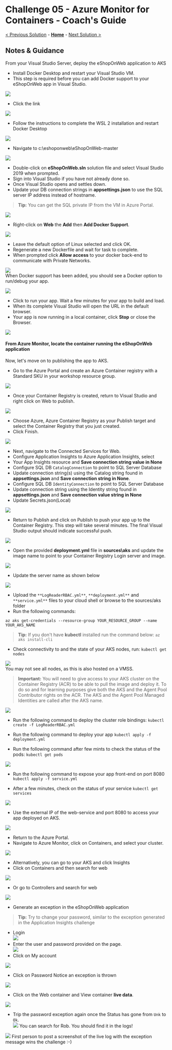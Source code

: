 # Challenge 05 - Azure Monitor for Containers - Coach's Guide 

[< Previous Solution](./Solution-04.md) - **[Home](./README.md)** - [Next Solution >](./Solution-06.md)

## Notes & Guidance

From your Visual Studio Server, deploy the eShopOnWeb application to AKS
- Install Docker Desktop and restart your Visual Studio VM. 
- This step is required before you can add Docker support to your eShopOnWeb app in Visual Studio.    

![](https://github.com/msghaleb/AzureMonitorHackathon/raw/master/images/image71.png)  
- Click the link  

![](https://github.com/msghaleb/AzureMonitorHackathon/raw/master/images/image72.png)  
 - Follow the instructions to complete the WSL 2 installation and restart Docker Desktop  
 
![](https://github.com/msghaleb/AzureMonitorHackathon/raw/master/images/image73.png)  
  
- Navigate to c:\eshoponweb\eShopOnWeb-master
  
![](https://github.com/msghaleb/AzureMonitorHackathon/raw/master/images/image74.png)  
  
- Double-click on **eShopOnWeb.sln** solution file and select Visual Studio 2019 when prompted.
- Sign into Visual Studio if you have not already done so.
- Once Visual Studio opens and settles down.
- Update your DB connection strings in **appsettings.json** to use the SQL server IP address instead of hostname.  

>**Tip:** You can get the SQL private IP from the VM in Azure Portal.
  
![](https://github.com/msghaleb/AzureMonitorHackathon/raw/master/images/image75.png)      
- Right-click on **Web** the **Add** then **Add Docker Support**. 
  
![](https://github.com/msghaleb/AzureMonitorHackathon/raw/master/images/image76.png)  
- Leave the default option of Linux selected and click OK. 
- Regenerate a new Dockerfile and wait for task to complete.  
- When prompted click **Allow access** to your docker back-end to communicate with Private Networks.  

![](https://github.com/msghaleb/AzureMonitorHackathon/raw/master/images/image77.png)  
When Docker support has been added, you should see a Docker option to run/debug your app.

![](https://github.com/msghaleb/AzureMonitorHackathon/raw/master/images/image78.png)  
- Click to run your app. Wait a few minutes for your app to build and load. 
- When its complete Visual Studio will open the URL in the default browser. 
- Your app is now running in a local container, click **Stop** or close the Browser.

![](https://github.com/msghaleb/AzureMonitorHackathon/raw/master/images/image79.png)  
#### From Azure Monitor, locate the container running the eShopOnWeb application

Now, let's move on to publishing the app to AKS.
- Go to the Azure Portal and create an Azure Container registry with a Standard SKU in your workshop resource group.
  
![](https://github.com/msghaleb/AzureMonitorHackathon/raw/master/images/image80.png)  
- Once your Container Registry is created, return to Visual Studio and right click on Web to publish.
  
![](https://github.com/msghaleb/AzureMonitorHackathon/raw/master/images/image81.png)  
- Choose Azure, Azure Container Registry as your Publish target and select the Container Registry that you just created. 
- Click Finish.  

![](https://github.com/msghaleb/AzureMonitorHackathon/raw/master/images/image82.png)     
- Next, navigate to the Connected Services for Web.
- Configure Application Insights to Azure Application Insights, select
- Your App Insights resource and **Save connection string value in None**
- Configure SQL DB `CatalogConnection` to point to SQL Server Database
- Update connection string(s) using the Catalog string found in **appsettings.json** and **Save connection string in None**.
- Configure SQL DB `IdentityConnection` to point to SQL Server Database  
- Update connection string using the Identity string found in **appsettings.json** and **Save connection value string in None**  
- Update Secrets.json(Local)
  
![](https://github.com/msghaleb/AzureMonitorHackathon/raw/master/images/image83.png)  
- Return to Publish and click on Publish to push your app up to the Container Registry. This step will take several minutes. The final Visual Studio output should indicate successful push.

![](https://github.com/msghaleb/AzureMonitorHackathon/raw/master/images/image84.png)  
- Open the provided **deployment.yml** file in **sources\aks** and update the image name to point to your Container Registry Login server and image.   

![](https://github.com/msghaleb/AzureMonitorHackathon/raw/master/images/image85.png)  
- Update the server name as shown below 

![](https://github.com/msghaleb/AzureMonitorHackathon/raw/master/images/image86.png)  
- Upload the `**LogReaderRBAC.yml**`, `**deployment.yml**` and `**service.yml**` files to your cloud shell or browse to the sources/aks folder
- Run the following commands:
```
az aks get-credentials --resource-group YOUR_RESOURCE_GROUP --name YOUR_AKS_NAME
```
>**Tip:** If you don't have **kubectl** installed run the command below:
>`az aks install-cli`

- Check connectivity to and the state of your AKS nodes, run: `kubectl get nodes`  

![](https://github.com/msghaleb/AzureMonitorHackathon/raw/master/images/image87_2.png)  
You may not see all nodes, as this is also hosted on a VMSS.
>**Important:** You will need to give access to your AKS cluster on the Container Registry (ACR) to be able to pull the image and deploy it. To do so and for learning purposes give both the AKS and the Agent Pool Contributor rights on the ACR.
>The AKS and the Agent Pool Managed Identities are called after the AKS name.  

![](https://github.com/msghaleb/AzureMonitorHackathon/raw/master/images/image88.png)
- Run the following command to deploy the cluster role bindings:
`kubectl create -f LogReaderRBAC.yml`
- Run the following command to deploy your app
`kubectl apply -f deployment.yml`  

- Run the following command after few mints to check the status of the pods:
`kubectl get pods`

![](https://github.com/msghaleb/AzureMonitorHackathon/raw/master/images/image89.png)
- Run the following command to expose your app front-end on port 8080
`kubectl apply -f service.yml`  

- After a few minutes, check on the status of your service
`kubectl get services`  

![](https://github.com/msghaleb/AzureMonitorHackathon/raw/master/images/image91.png)  
- Use the external IP of the web-service and port 8080 to access your app deployed on AKS.

![](https://github.com/msghaleb/AzureMonitorHackathon/raw/master/images/image92.png)  
- Return to the Azure Portal. 
- Navigate to Azure Monitor, click on Containers, and select your cluster.  

![](https://github.com/msghaleb/AzureMonitorHackathon/raw/master/images/image93.png)  
 - Alternatively, you can go to your AKS and click Insights 
 - Click on Containers and then search for web
  
![](https://github.com/msghaleb/AzureMonitorHackathon/raw/master/images/image94.png)  
- Or go to Controllers and search for web

![](https://github.com/msghaleb/AzureMonitorHackathon/raw/master/images/image95.png)  
- Generate an exception in the eShopOnWeb application  
>**Tip:** Try to change your password, similar to the exception generated in the Application Insights challenge

- Login  
 ![](https://github.com/msghaleb/AzureMonitorHackathon/raw/master/images/image96.png)  
- Enter the user and password provided on the page.  
 ![](https://github.com/msghaleb/AzureMonitorHackathon/raw/master/images/image97.png)  
- Click on My account  

![](https://github.com/msghaleb/AzureMonitorHackathon/raw/master/images/image98.png)  

- Click on Password
Notice an exception is thrown  

![](https://github.com/msghaleb/AzureMonitorHackathon/raw/master/images/image99.png)  
- Click on the Web container and View container **live data**.  

![](https://github.com/msghaleb/AzureMonitorHackathon/raw/master/images/image100.png)  
- Trip the password exception again once the Status has gone from `Unk` to `Ok`.  
  ![](https://github.com/msghaleb/AzureMonitorHackathon/raw/master/images/image101.png)
You can search for Rob. You should find it in the logs!  

![](https://github.com/msghaleb/AzureMonitorHackathon/raw/master/images/image102.png)
First person to post a screenshot of the live log with the exception message wins the challenge :-)  
  


